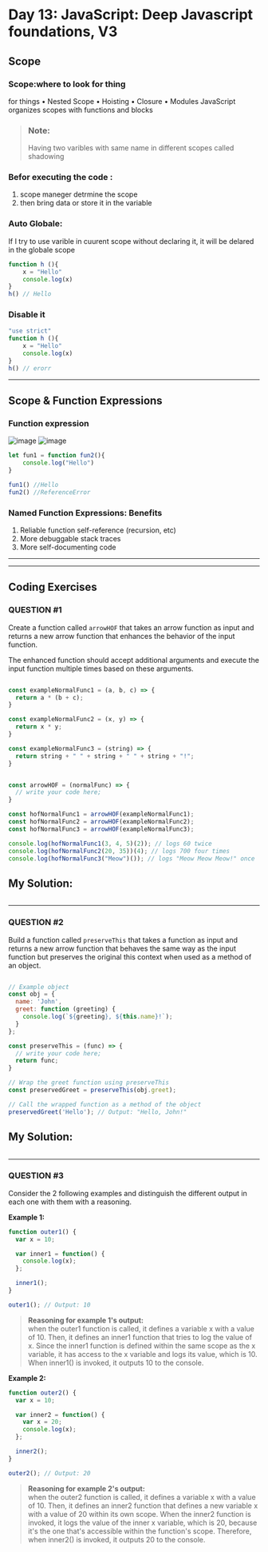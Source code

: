 # Day 13: JavaScript: Deep Javascript foundations, V3
## Scope
###  Scope:where to look for thing
for things
• Nested Scope
• Hoisting
• Closure
• Modules
JavaScript organizes scopes with functions and blocks

> ### Note:
>  Having two varibles with same name in different scopes called shadowing

### **Befor executing the code :**

1. scope maneger detrmine the scope
2. then bring data or store it in the variable

###  Auto Globale: 

If I try to use varible in cuurent scope without declaring it, it will be delared in the globale scope

```javaScript
function h (){
    x = "Hello"
    console.log(x)
}
h() // Hello
```

### Disable it 

```javaScript
"use strict" 
function h (){
    x = "Hello"
    console.log(x)
}
h() // erorr
```
******************************************************************************************************************************
## Scope & Function Expressions


### Function expression 
![image](https://github.com/AnwarMelhem/Mastering_JavaScript_in_20_Days/assets/97465642/0bacb49c-37b8-4dc5-964e-bb978b778042)
![image](https://github.com/AnwarMelhem/Mastering_JavaScript_in_20_Days/assets/97465642/11fd47ef-4e20-4bcb-b7cd-bdda445e5867)

```javaScript
let fun1 = function fun2(){
    console.log("Hello")
}

fun1() //Hello
fun2() //ReferenceError
```

### Named Function Expressions: Benefits

1. Reliable function self-reference (recursion, etc)
2. More debuggable stack traces
3. More self-documenting code

   
**************************************************************************************
**************************************************************************************

## Coding Exercises
### QUESTION #1

Create a function called `arrowHOF` that takes an arrow function as input and
returns a new arrow function that enhances the behavior of the input function. 

The enhanced function should accept additional arguments and execute the input
function multiple times based on these arguments.


```javascript

const exampleNormalFunc1 = (a, b, c) => {
  return a * (b + c);
}

const exampleNormalFunc2 = (x, y) => {
  return x * y;
}

const exampleNormalFunc3 = (string) => {
  return string + " " + string + " " + string + "!";
}


const arrowHOF = (normalFunc) => {
  // write your code here;
}

const hofNormalFunc1 = arrowHOF(exampleNormalFunc1);
const hofNormalFunc2 = arrowHOF(exampleNormalFunc2);
const hofNormalFunc3 = arrowHOF(exampleNormalFunc3);

console.log(hofNormalFunc1(3, 4, 5)(2)); // logs 60 twice
console.log(hofNormalFunc2(20, 35))(4); // logs 700 four times
console.log(hofNormalFunc3("Meow")()); // logs "Meow Meow Meow!" once

```

## My Solution:
```javascript


```
-------------------------------------------------------------------

### QUESTION #2

Build a function called `preserveThis` that takes a function as input and
returns a new arrow function that behaves the same way as the input function but
preserves the original this context when used as a method of an object.

```javascript

// Example object
const obj = {
  name: 'John',
  greet: function (greeting) {
    console.log(`${greeting}, ${this.name}!`);
  }
};

const preserveThis = (func) => {
  // write your code here;
  return func;
}

// Wrap the greet function using preserveThis
const preservedGreet = preserveThis(obj.greet);

// Call the wrapped function as a method of the object
preservedGreet('Hello'); // Output: "Hello, John!"

```
## My Solution:
```javascript

```
-------------------------------------------------------------------

### QUESTION #3

Consider the 2 following examples and distinguish the different output in each
one with them with a reasoning.

**Example 1:**

```javascript
function outer1() {
  var x = 10;

  var inner1 = function() {
    console.log(x);
  };

  inner1();
}

outer1(); // Output: 10
```

> **Reasoning for example 1's output:**  
> when the outer1 function is called, it defines a variable x with a value of 10. Then, it defines an inner1 function that tries to log the value of x. Since the inner1 function is defined within the same scope as the x variable, it has access to the x variable and logs its value, which is 10. When inner1() is invoked, it outputs 10 to the console.



**Example 2:**

```javascript
function outer2() {
  var x = 10;

  var inner2 = function() {
    var x = 20;
    console.log(x);
  };

  inner2();
}

outer2(); // Output: 20
```

> **Reasoning for example 2's output:**  
> when the outer2 function is called, it defines a variable x with a value of 10. Then, it defines an inner2 function that defines a new variable x with a value of 20 within its own scope. When the inner2 function is invoked, it logs the value of the inner x variable, which is 20, because it's the one that's accessible within the function's scope. Therefore, when inner2() is invoked, it outputs 20 to the console.
